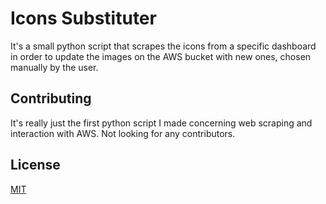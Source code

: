 # Icons Substituter
It's a small python script that scrapes the icons from a specific dashboard in order to update the images on the AWS bucket 
with new ones, chosen manually by the user.

## Contributing
It's really just the first python script I made concerning web scraping and interaction with AWS. Not looking for any
contributors.

## License
[MIT](https://choosealicense.com/licenses/mit/)
